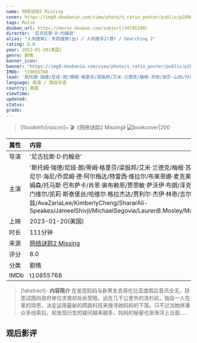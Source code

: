 ```yaml
---
name: 网络谜踪2 Missing
cover: https://img9.doubanio.com/view/photo/s_ratio_poster/public/p2886965335.jpg
tags: Movie
douban_url: https://movie.douban.com/subject/34795100/
director: '尼古拉斯·D·约翰逊'
alias: "人肉搜索2：失踪搜救(台) / 人肉搜寻2(港) / Searching 2"
rating: 8.0
year: 2023-01-20(美国)
genre: 剧情
banner_icon: 
banner: "https://img9.doubanio.com/view/photo/s_ratio_poster/public/p2886965335.jpg"
IMDb:  t10855768
lead: '斯托姆·瑞德/尼娅·朗/蒂姆·格里芬/梁振邦/艾米·兰德克/梅根·苏丽/丽莎·山田/丹尼尔·海尼/乔昆姆·德·阿尔梅达/特雷西·维拉尔/布莱恩娜·麦克莱恩/罗伊·阿布拉姆森/托马斯·巴布萨卡/肖恩·奥布赖恩/贾思敏·萨沃伊·布朗/泽克·阿尔顿/斯科特·门维尔/凯莉·斯泰堡丝/哈维尔·格拉杰达/贾利尔·杰伊·林奇/吉尔·雷米兹/AvaZariaLee/KimberlyCheng/ShararAli-Speakes/JameelShivji/MichaelSegovia/LaurenB.Mosley/MauricioMendoza' 
language: 英语 / 西班牙语 
country: 美国 
viewtime:
updated: 
status: 
grade: 
---
```

> [!bookinfo|noicon]+ 🎬《网络谜踪2 Missing》
> ![bookcover|200](https://img9.doubanio.com/view/photo/s_ratio_poster/public/p2886965335.jpg)
>
| 属性 | 内容                                       |
|:---- |:------------------------------------------ |
| 导演 | '尼古拉斯·D·约翰逊'                         |
| 主演 | '斯托姆·瑞德/尼娅·朗/蒂姆·格里芬/梁振邦/艾米·兰德克/梅根·苏丽/丽莎·山田/丹尼尔·海尼/乔昆姆·德·阿尔梅达/特雷西·维拉尔/布莱恩娜·麦克莱恩/罗伊·阿布拉姆森/托马斯·巴布萨卡/肖恩·奥布赖恩/贾思敏·萨沃伊·布朗/泽克·阿尔顿/斯科特·门维尔/凯莉·斯泰堡丝/哈维尔·格拉杰达/贾利尔·杰伊·林奇/吉尔·雷米兹/AvaZariaLee/KimberlyCheng/ShararAli-Speakes/JameelShivji/MichaelSegovia/LaurenB.Mosley/MauricioMendoza'                             |
| 上映 | 2023-01-20(美国)                             |
| 时长 | 111分钟                   |
| 来源 | [网络谜踪2 Missing](https://movie.douban.com/subject/34795100/) |
| 评分 | 8.0                           |
| 分类 | 剧情                            |
| IMDb | t10855768                             | 

> [!abstract]- **内容简介**
>  在发现妈妈与新男友去哥伦比亚度假后音讯全无，琼恩试图向政府单位求救却处处受阻。远在几千公里外的洛杉矶，独自一人在家的琼恩，决定运用最新的网路科技来搜寻她妈妈的下落。只不过当她拼凑众多线索后，却发现衍生的疑问越来越多，妈妈的秘密也渐渐浮上台面……
>  
## 观后影评
